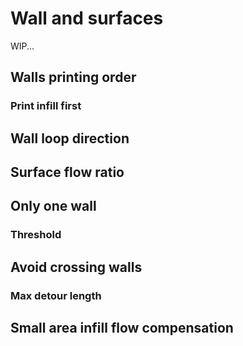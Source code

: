 # Wall and surfaces

WIP...

## Walls printing order

### Print infill first

## Wall loop direction

## Surface flow ratio

## Only one wall

### Threshold

## Avoid crossing walls

### Max detour length

## Small area infill flow compensation
